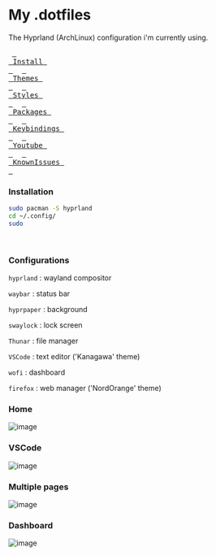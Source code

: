 # My .dotfiles

The Hyprland (ArchLinux) configuration i'm currently using.
<br>

&ensp;[<kbd> <br> Install <br> </kbd>](#Installation)&ensp;
&ensp;[<kbd> <br> Themes <br> </kbd>](#Configurations)&ensp;
&ensp;[<kbd> <br> Styles <br> </kbd>](#Home)&ensp;
&ensp;[<kbd> <br> Packages <br> </kbd>](#VSCode)&ensp;
&ensp;[<kbd> <br> Keybindings <br> </kbd>](#Multiple)&ensp;
&ensp;[<kbd> <br> Youtube <br> </kbd>](#Dashboard)&ensp;
&ensp;[<kbd> <br> KnownIssues <br> </kbd>](#Known-Issues)&ensp;

### Installation

```bash
sudo pacman -S hyprland 
cd ~/.config/
sudo 
```
<br>

### Configurations

```hyprland``` : wayland compositor

```waybar``` : status bar 

```hyprpaper``` : background 

```swaylock``` : lock screen

```Thunar``` : file manager

```VSCode``` : text editor ('Kanagawa' theme)

```wofi``` : dashboard

```firefox``` : web manager ('NordOrange' theme)

### Home

![image](pictures/home.png)

### VSCode

![image](pictures/code.png)

### Multiple pages

![image](pictures/multiple.png)

### Dashboard

![image](pictures/app2.png)


